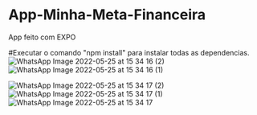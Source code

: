 # App-Minha-Meta-Financeira

App feito com EXPO

#Executar o comando "npm install" para instalar todas as dependencias.
![WhatsApp Image 2022-05-25 at 15 34 16 (2)](https://user-images.githubusercontent.com/50953839/170342387-db2414e5-e6de-4fcb-922d-b1d3d0ddacb1.jpeg)
![WhatsApp Image 2022-05-25 at 15 34 16 (1)](https://user-images.githubusercontent.com/50953839/170342180-91428614-000c-4864-a8d1-1e885294a9ac.jpeg)

![WhatsApp Image 2022-05-25 at 15 34 17 (2)](https://user-images.githubusercontent.com/50953839/170342128-f09c077c-ea44-4798-a90f-6027b1b8c2bf.jpeg)
![WhatsApp Image 2022-05-25 at 15 34 17 (1)](https://user-images.githubusercontent.com/50953839/170342164-5212e95d-9b65-448d-9ea3-c5c259a81ac9.jpeg)
![WhatsApp Image 2022-05-25 at 15 34 17](https://user-images.githubusercontent.com/50953839/170342173-ec5c1ddc-38d6-4250-bf32-aeb17fa32bf8.jpeg)

